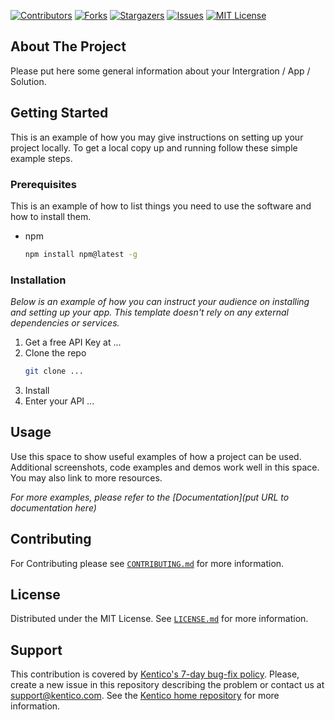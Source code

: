 [![Contributors][contributors-shield]][contributors-url]
[![Forks][forks-shield]][forks-url]
[![Stargazers][stars-shield]][stars-url]
[![Issues][issues-shield]][issues-url]
[![MIT License][license-shield]][license-url]



<!-- ABOUT THE PROJECT -->
## About The Project

Please put here some general information about your Intergration / App / Solution.



<!-- GETTING STARTED -->
## Getting Started

This is an example of how you may give instructions on setting up your project locally.
To get a local copy up and running follow these simple example steps.

### Prerequisites

This is an example of how to list things you need to use the software and how to install them.
* npm
  ```sh
  npm install npm@latest -g
  ```

### Installation

_Below is an example of how you can instruct your audience on installing and setting up your app. This template doesn't rely on any external dependencies or services._

1. Get a free API Key at ... 
2. Clone the repo
   ```sh
   git clone ...
   ```
3. Install
4. Enter your API ...



<!-- USAGE EXAMPLES -->
## Usage

Use this space to show useful examples of how a project can be used. Additional screenshots, code examples and demos work well in this space. You may also link to more resources.

_For more examples, please refer to the [Documentation](put URL to documentation here)_



<!-- CONTRIBUTING -->
## Contributing

For Contributing please see  <a href="./CONTRIBUTING.md">`CONTRIBUTING.md`</a> for more information.


<!-- LICENSE -->
## License

Distributed under the MIT License. See [`LICENSE.md`](./LICENSE.md) for more information.

<!-- SUPPORT -->
## Support

This contribution is covered by [Kentico's 7-day bug-fix policy](https://www.kentico.com/platforms/kentico-xperience-13/roadmap/product-support-lifecycle). Please, create a new issue in this repository describing the problem or contact us at support@kentico.com. See the [Kentico home repository](https://github.com/Kentico/Home/blob/master/README.md) for more information.



<!-- MARKDOWN LINKS & IMAGES -->
<!-- https://github.com/Kentico/Home/wiki/Checklist-for-publishing-a-new-OS-project#badges-->
[contributors-shield]: https://img.shields.io/github/contributors/Kentico/kontent-custom-element-samples.svg?style=for-the-badge
[contributors-url]: https://github.com/Kentico/repo-template/graphs/contributors
[forks-shield]: https://img.shields.io/github/forks/Kentico/kontent-custom-element-samples.svg?style=for-the-badge
[forks-url]: https://github.com/Kentico/repo-template/network/members
[stars-shield]: https://img.shields.io/github/stars/Kentico/kontent-custom-element-samples.svg?style=for-the-badge
[stars-url]: https://github.com/Kentico/repo-template/stargazers
[issues-shield]: https://img.shields.io/github/issues/Kentico/kontent-custom-element-samples.svg?style=for-the-badge
[issues-url]:https://github.com/Kentico/repo-template/issues
[license-shield]: https://img.shields.io/github/license/Kentico/kontent-custom-element-samples.svg?style=for-the-badge
[license-url]:https://github.com/Kentico/repo-template/blob/master/LICENSE.md

